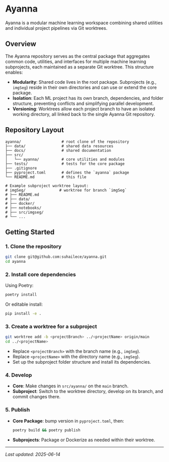 # Ayanna

Ayanna is a modular machine learning workspace combining shared utilities and individual project pipelines via Git worktrees.

## Overview

The Ayanna repository serves as the central package that aggregates common code, utilities, and interfaces for multiple machine learning subprojects, each maintained as a separate Git worktree. This structure enables:

* **Modularity**: Shared code lives in the root package. Subprojects (e.g., `imgSeg`) reside in their own directories and can use or extend the core package.
* **Isolation**: Each ML project has its own branch, dependencies, and folder structure, preventing conflicts and simplifying parallel development.
* **Versioning**: Worktrees allow each project branch to have an isolated working directory, all linked back to the single Ayanna Git repository.

## Repository Layout

```
ayanna/                  # root clone of the repository
├── data/                # shared data resources
├── docs/                # shared documentation
├── src/
│   └── ayanna/          # core utilities and modules
├── tests/               # tests for the core package
├── .gitignore
├── pyproject.toml       # defines the `ayanna` package
└── README.md            # this file

# Example subproject worktree layout:
# imgSeg/               # worktree for branch `imgSeg`
# ├── README.md
# ├── data/
# ├── docker/
# ├── notebooks/
# ├── src/imgseg/
# └── ...
```

## Getting Started

### 1. Clone the repository

```bash
git clone git@github.com:suhailece/ayanna.git
cd ayanna
```

### 2. Install core dependencies

Using Poetry:

```bash
poetry install
```

Or editable install:

```bash
pip install -e .
```

### 3. Create a worktree for a subproject

```bash
git worktree add -b <projectBranch> ../<projectName> origin/main
cd ../<projectName>
```

* Replace `<projectBranch>` with the branch name (e.g., `imgSeg`).
* Replace `<projectName>` with the directory name (e.g., `imgSeg`).
* Set up the subproject folder structure and install its dependencies.

### 4. Develop

* **Core**: Make changes in `src/ayanna/` on the `main` branch.
* **Subproject**: Switch to the worktree directory, develop on its branch, and commit changes there.

### 5. Publish

* **Core Package**: bump version in `pyproject.toml`, then:

  ```bash
  poetry build && poetry publish
  ```
* **Subprojects**: Package or Dockerize as needed within their worktree.

---

*Last updated: 2025-06-14*
